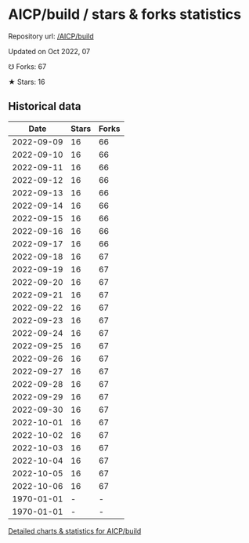 # AICP/build / stars & forks statistics

Repository url: [/AICP/build](https://github.com/AICP/build)

Updated on Oct 2022, 07

☋ Forks: 67

★ Stars: 16

## Historical data
| Date | Stars | Forks |
|------|-------|-------|
| 2022-09-09 | 16 | 66 | 
| 2022-09-10 | 16 | 66 | 
| 2022-09-11 | 16 | 66 | 
| 2022-09-12 | 16 | 66 | 
| 2022-09-13 | 16 | 66 | 
| 2022-09-14 | 16 | 66 | 
| 2022-09-15 | 16 | 66 | 
| 2022-09-16 | 16 | 66 | 
| 2022-09-17 | 16 | 66 | 
| 2022-09-18 | 16 | 67 | 
| 2022-09-19 | 16 | 67 | 
| 2022-09-20 | 16 | 67 | 
| 2022-09-21 | 16 | 67 | 
| 2022-09-22 | 16 | 67 | 
| 2022-09-23 | 16 | 67 | 
| 2022-09-24 | 16 | 67 | 
| 2022-09-25 | 16 | 67 | 
| 2022-09-26 | 16 | 67 | 
| 2022-09-27 | 16 | 67 | 
| 2022-09-28 | 16 | 67 | 
| 2022-09-29 | 16 | 67 | 
| 2022-09-30 | 16 | 67 | 
| 2022-10-01 | 16 | 67 | 
| 2022-10-02 | 16 | 67 | 
| 2022-10-03 | 16 | 67 | 
| 2022-10-04 | 16 | 67 | 
| 2022-10-05 | 16 | 67 | 
| 2022-10-06 | 16 | 67 | 
| 1970-01-01 | - | - | 
| 1970-01-01 | - | - | 


[Detailed charts & statistics for AICP/build](https://reviewgithub.com/rep/AICP/build)
